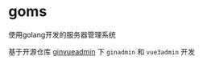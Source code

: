 # goms

使用golang开发的服务器管理系统

基于开源仓库 [ginvueadmin](https://github.com/mirahs/ginvueadmin) 下 `ginadmin` 和 `vue3admin` 开发
